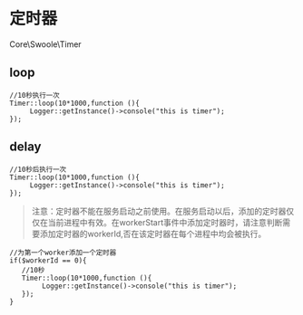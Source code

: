 # 定时器
Core\Swoole\Timer
## loop
```
//10秒执行一次
Timer::loop(10*1000,function (){
     Logger::getInstance()->console("this is timer");
});
```
## delay
```
//10秒后执行一次
Timer::loop(10*1000,function (){
     Logger::getInstance()->console("this is timer");
});
```
> 注意：定时器不能在服务启动之前使用。在服务启动以后，添加的定时器仅仅在当前进程中有效。在workerStart事件中添加定时器时，请注意判断需要添加定时器的workerId,否在该定时器在每个进程中均会被执行。


```
//为第一个worker添加一个定时器
if($workerId == 0){
   //10秒
   Timer::loop(10*1000,function (){
        Logger::getInstance()->console("this is timer");
   });
}
```

<script>
    var _hmt = _hmt || [];
    (function() {
        var hm = document.createElement("script");
        hm.src = "https://hm.baidu.com/hm.js?4c8d895ff3b25bddb6fa4185c8651cc3";
        var s = document.getElementsByTagName("script")[0];
        s.parentNode.insertBefore(hm, s);
    })();
</script>